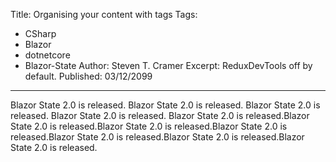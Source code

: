 Title: Organising your content with tags
Tags: 
  - CSharp 
  - Blazor 
  - dotnetcore 
  - Blazor-State
Author: Steven T. Cramer
Excerpt: ReduxDevTools off by default. 
Published: 03/12/2099
---

Blazor State 2.0 is released. Blazor State 2.0 is released. Blazor State 2.0 is released. Blazor State 2.0 is released. Blazor State 2.0 is released.Blazor State 2.0 is released.Blazor State 2.0 is released.Blazor State 2.0 is released.Blazor State 2.0 is released.Blazor State 2.0 is released.Blazor State 2.0 is released.

